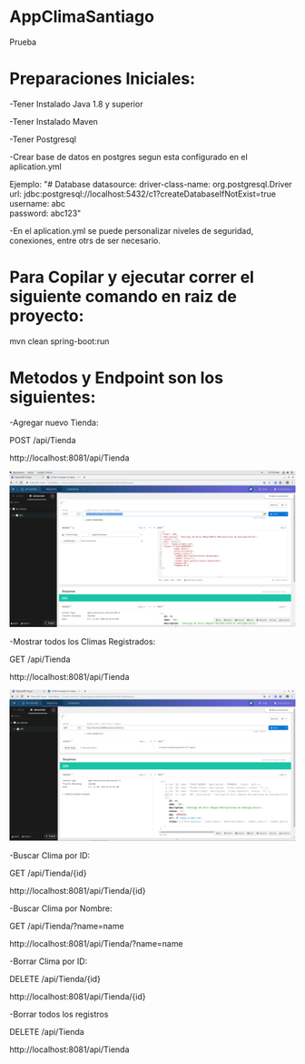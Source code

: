 # AppClimaSantiago
Prueba

# Preparaciones Iniciales:
-Tener Instalado Java 1.8 y superior

-Tener Instalado Maven

-Tener Postgresql

-Crear base de datos en postgres segun esta configurado en el aplication.yml 

Ejemplo:
"# Database
  datasource:
    driver-class-name: org.postgresql.Driver
    url: jdbc:postgresql://localhost:5432/c1?createDatabaseIfNotExist=true
    username: abc	
    password: abc123"
    
    
-En el aplication.yml se puede personalizar niveles de seguridad, conexiones, entre otrs de ser necesario.

# Para Copilar y ejecutar correr el siguiente comando en raiz de proyecto:

mvn clean spring-boot:run

# Metodos y Endpoint son los siguientes:

-Agregar nuevo Tienda:

POST /api/Tienda

http://localhost:8081/api/Tienda

<img src="https://github.com/imundo/AppClimaSantiago/blob/master/img/addClima.PNG">


-Mostrar todos los Climas Registrados:

GET /api/Tienda

http://localhost:8081/api/Tienda

<img src="https://github.com/imundo/AppClimaSantiago/blob/master/img/viewClima.PNG">



-Buscar Clima por ID: 

GET /api/Tienda/{id}

http://localhost:8081/api/Tienda/{id}



-Buscar Clima por Nombre: 

GET /api/Tienda/?name=name

http://localhost:8081/api/Tienda/?name=name



-Borrar Clima por ID: 

DELETE /api/Tienda/{id}

http://localhost:8081/api/Tienda/{id}



-Borrar todos los registros

DELETE /api/Tienda

http://localhost:8081/api/Tienda







